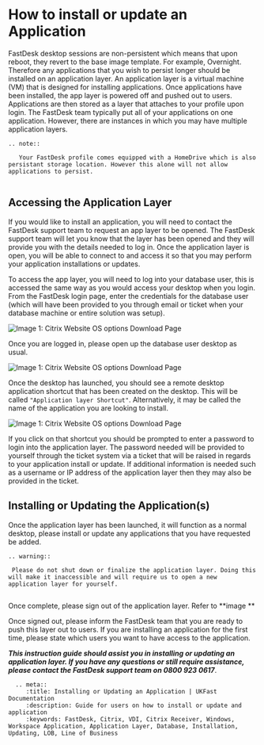 # How to install or update an Application

FastDesk desktop sessions are non-persistent which means that upon reboot, they revert to the base image template. For example, Overnight. Therefore any applications that you wish to persist longer should be installed on an application layer. An application layer is a virtual machine (VM) that is designed for installing applications. Once applications have been installed, the app layer is powered off and pushed out to users. Applications are then stored as a layer that attaches to your profile upon login. The FastDesk team typically put all of your applications on one application. However, there are instances in which you may have multiple application layers.

```eval_rst
.. note::

   Your FastDesk profile comes equipped with a HomeDrive which is also persistant storage location. However this alone will not allow applications to persist. 
   
```

## Accessing the Application Layer

If you would like to install an application, you will need to contact the FastDesk support team to request an app layer to be opened. The FastDesk support team will let you know that the layer has been opened and they will provide you with the details needed to log in. Once the application layer is open, you will be able to connect to and access it so that you may perform your application installations or updates.

To access the app layer, you will need to log into your database user, this is accessed the same way as you would access your desktop when you login. From the FastDesk login page, enter the credentials for the database user (which will have been provided to you through email or ticket when your database machine or entire solution was setup).

![Image 1: Citrix Website OS options Download Page](files/Website_download.PNG "Image 1: Citrix website OS options download page")

Once you are logged in, please open up the database user desktop as usual. 

![Image 1: Citrix Website OS options Download Page](files/Website_download.PNG "Image 1: Citrix website OS options download page")

Once the desktop has launched, you should see a remote desktop application shortcut that has been created on the desktop. This will be called `"Application layer Shortcut"`. Alternatively, it may be called the name of the application you are looking to install. 

![Image 1: Citrix Website OS options Download Page](files/Website_download.PNG "Image 1: Citrix website OS options download page")

If you click on that shortcut you should be prompted to enter a password to login into the application layer. The password needed will be provided to yourself through the ticket system via a ticket that will be raised in regards to your application install or update. If additional information is needed such as a username or IP address of the application layer then they may also be provided in the ticket.

## Installing or Updating the Application(s)

Once the application layer has been launched, it will function as a normal desktop, please install or update any applications that you have requested be added. 

  ```eval_rst
.. warning::

   Please do not shut down or finalize the application layer. Doing this will make it inaccessible and will require us to open a new application layer for yourself.
   
```

Once complete, please sign out of the application layer. Refer to **image **

Once signed out, please inform the FastDesk team that you are ready to push this layer out to users. If you are installing an application for the first time, please state which users you want to have access to the application.
 
**_This instruction guide should assist you in installing or updating an application layer. If you have any questions or still require assistance, please contact the FastDesk support team on 0800 923 0617_**.

 ```eval_rst
   .. meta::
      :title: Installing or Updating an Application | UKFast Documentation
      :description: Guide for users on how to install or update and application 
      :keywords: FastDesk, Citrix, VDI, Citrix Receiver, Windows, Workspace Application, Application Layer, Database, Installation, Updating, LOB, Line of Business
